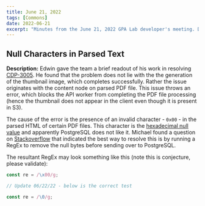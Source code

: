 ```yaml
---
title: June 21, 2022
tags: [Commons]
date: 2022-06-21
excerpt: "Minutes from the June 21, 2022 GPA Lab developer's meeting. During this meeting an issue with PDF parsing was briefly discussed."
---
```


## Null Characters in Parsed Text

**Description:** Edwin gave the team a brief readout of his work in resolving [CDP-3005](https://design.atlassian.net/browse/CDP-3005). He found that the problem does not lie with the the generation of the thumbnail image, which completes successfully. Rather the issue originates with the content node on parsed PDF file. This issue throws an error, which blocks the API worker from completing the PDF file processing (hence the thumbnail does not appear in the client even though it is present in S3).

The cause of the error is the presence of an invalid character - `0x00` - in the parsed HTML of certain PDF files. This character is the [hexadecimal null value](https://newbedev.com/hexadecimal-value-0x00-is-a-invalid-character) and apparently PostgreSQL does not like it. Michael found a question on [Stackoverflow](https://stackoverflow.com/questions/1347646/postgres-error-on-insert-error-invalid-byte-sequence-for-encoding-utf8-0x0) that indicated the best way to resolve this is by running a RegEx to remove the null bytes before sending over to PostgreSQL.

The resultant RegEx may look something like this (note this is conjecture, please validate):

```js
const re = /\x00/g;

// Update 06/22/22 - below is the correct test

const re = /\0/g;
```
